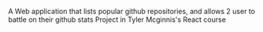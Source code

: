 A Web application that lists popular github repositories, and allows 2 user to battle on their github stats
Project in Tyler Mcginnis's React course
